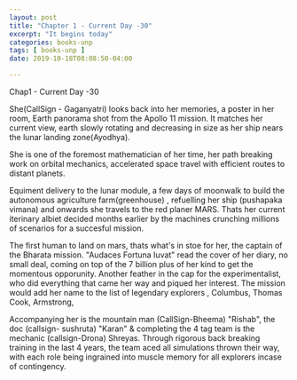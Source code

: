```yaml
---
layout: post
title: "Chapter 1 - Current Day -30"
excerpt: "It begins today"
categories: books-unp
tags: [ books-unp ]
date: 2019-10-18T08:08:50-04:00

---
```



Chap1 - Current Day -30

She(CallSign - Gaganyatri) looks back into her memories, a poster in her room, Earth panorama shot from the Apollo 11 mission.
It matches her current view, earth slowly rotating and decreasing in size as her ship nears the lunar landing zone(Ayodhya).

She is one of the foremost mathematician of her time, her path breaking work on orbital mechanics, accelerated space travel
with efficient routes to distant planets.

Equiment delivery to the lunar module, a few days of moonwalk to build the autonomous agriculture farm(greenhouse) ,
refuelling her ship (pushapaka vimana) and onwards she travels to the red planer MARS. Thats her current iterinary albiet decided months earlier
by the machines crunching millions of scenarios for a succesful mission.

The first human to land on mars, thats what's in stoe for her, the captain of the Bharata mission. "Audaces Fortuna Iuvat" read the
cover of her diary, no small deal, coming on top of the 7 billion plus of her kind to get the momentous opporunity. Another feather in the cap
for the experimentalist, who did everything that came her way and piqued her interest.
The mission would add her name to the list of legendary explorers , Columbus, Thomas Cook, Armstrong,

Accompanying her is the mountain man (CallSign-Bheema) "Rishab", the doc (callsign- sushruta) "Karan" & completing the 4 tag team
is the mechanic (callsign-Drona) Shreyas. Through rigorous back breaking training in the last 4 years, the team aced all simulations thrown
their way, with each role being ingrained into muscle memory for all explorers incase of contingency.
